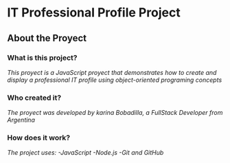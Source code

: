 # IT Professional Profile Project
## About the Proyect

### What is this project?
*This proyect is a JavaScript proyect that demonstrates how to create and display a professional IT profile using object-oriented programing concepts*

### Who created it?
*The proyect was developed by karina Bobadilla, a FullStack Developer from Argentina*

### How does it work?
*The project uses:
  -JavaScript
  -Node.js
  -Git and GitHub*





